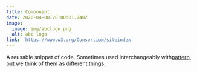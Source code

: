 ```yaml
---
title: Component
date: 2020-04-08T20:00:01.740Z
image:
  image: img/abclogo.png
  alt: abc logo
link: 'https://www.w3.org/Consortium/siteindex'
---
```

A reusable snippet of code. Sometimes used interchangeably with[pattern](https://superfriendlydesign.systems/glossary/#pattern), but we think of them as different things.